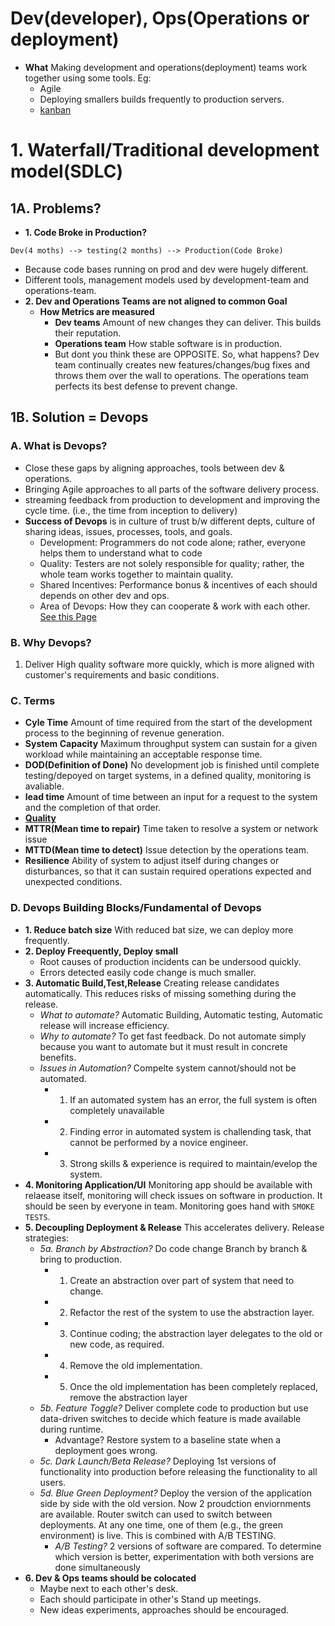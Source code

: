 # Dev(developer), Ops(Operations or deployment)
- **What** Making development and operations(deployment) teams work together using some tools. Eg:
  - Agile
  - Deploying smallers builds frequently to production servers.
  - [kanban](Tools/Kanban.md)

# 1. Waterfall/Traditional development model(SDLC)
## 1A. Problems?
- **1. Code Broke in Production?**
```
Dev(4 moths) --> testing(2 months) --> Production(Code Broke)
```
  - Because code bases running on prod and dev were hugely different.
  - Different tools, management models used by development-team and operations-team.
- **2. Dev and Operations Teams are not aligned to common Goal**  
  - **How Metrics are measured**
    - **Dev teams** Amount of new changes they can deliver. This builds their reputation.
    - **Operations team** How stable software is in production.
    - But dont you think these are OPPOSITE. So, what happens? Dev team continually creates new features/changes/bug fixes and throws them over the wall to operations. The operations team perfects its best defense to prevent change.

## 1B. Solution = Devops
### A. What is Devops?
- Close these gaps by aligning approaches, tools between dev & operations.
- Bringing Agile approaches to all parts of the software delivery process.
- streaming feedback from production to development and improving the cycle time. (i.e., the time from inception to delivery)
- **Success of Devops** is in culture of trust b/w different depts, culture of sharing ideas, issues, processes, tools, and goals.
  - Development: Programmers do not code alone; rather, everyone helps them to understand what to code
  - Quality: Testers are not solely responsible for quality; rather, the whole team works together to maintain quality.
  - Shared Incentives: Performance bonus & incentives of each should depends on other dev and ops.
  - Area of Devops: How they can cooperate & work with each other. [See this Page](Area-Matrix.md)
### B. Why Devops?
1. Deliver High quality software more quickly, which is more aligned with customer's requirements and basic conditions.

### C. Terms
- **Cyle Time** Amount of time required from the start of the development process to the beginning of revenue generation.
- **System Capacity** Maximum throughput system can sustain for a given workload while maintaining an acceptable response time.
- **DOD(Definition of Done)** No development job is finished until complete testing/depoyed on target systems, in a defined quality, monitoring is avaliable.
- **lead time** Amount of time between an input for a request to the system and the completion of that order.
- [**Quality**](Terms/Quality.md)
- **MTTR(Mean time to repair)** Time taken to resolve a system or network issue
- **MTTD(Mean time to detect)** Issue detection by the operations team.
- **Resilience** Ability of system to adjust itself during changes or disturbances, so that it can sustain required operations expected and unexpected conditions.

### D. Devops Building Blocks/Fundamental of Devops
- **1. Reduce batch size** With reduced bat size, we can deploy more frequently.
- **2. Deploy Freequently, Deploy small**
   - Root causes of production incidents can be undersood quickly.
   - Errors detected easily code change is much smaller. 
- **3. Automatic Build,Test,Release** Creating release candidates automatically. This reduces risks of missing something during the release.
  - *What to automate?* Automatic Building, Automatic testing, Automatic release will increase efficiency.
  - *Why to automate?* To get fast feedback. Do not automate simply because you want to automate but it must result in concrete benefits. 
  - *Issues in Automation?* Compelte system cannot/should not be automated.
    - 1. If an automated system has an error, the full system is often completely unavailable
    - 2. Finding error in automated system is challending task, that cannot be performed by a novice engineer.
    - 3. Strong skills & experience is required to maintain/evelop the system.
- **4. Monitoring Application/UI** Monitoring app should be available with relaease itself, monitoring will check issues on software in production. It should be seen by everyone in team. Monitoring goes hand with `SMOKE TESTS`.
- **5. Decoupling Deployment & Release** This accelerates delivery. Release strategies:
  - *5a. Branch by Abstraction?* Do code change Branch by branch & bring to production.
    - 1. Create an abstraction over part of system that need to change. 
    - 2. Refactor the rest of the system to use the abstraction layer. 
    - 3. Continue coding; the abstraction layer delegates to the old or new code, as required. 
    - 4. Remove the old implementation.
    - 5. Once the old implementation has been completely replaced, remove the abstraction layer
  - *5b. Feature Toggle?* Deliver complete code to production but use data-driven switches to decide which feature is made available during runtime.
    - Advantage? Restore system to a baseline state when a deployment goes wrong.
  - *5c. Dark Launch/Beta Release?* Deploying 1st versions of functionality into production before releasing the functionality to all users.
  - *5d. Blue Green Deployment?* Deploy the version of the application side by side with the old version. Now 2 proudction enviornments are available. Router switch can used to switch between deployments. At any one time, one of them (e.g., the green environment) is live. This is combined with A/B TESTING.
    - *A/B Testing?* 2 versions of software are compared. To determine which version is better, experimentation with both versions are done simultaneously
- **6. Dev & Ops teams should be colocated**
  - Maybe next to each other's desk. 
  - Each should participate in other's Stand up meetings.
  - New ideas experiments, approaches should be encouraged.
